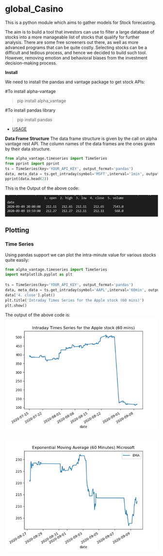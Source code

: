 # global_Casino
This is a python module which aims to gather models for Stock forecasting.

The aim is to build a tool that investors can use to filter a large database of stocks into a more manageable list of stocks that qualify for further analysis. There are some free screeners out there, as well as more advanced programs that can be quite costly. Selecting stocks can be a difficult and tedious process, and hence we decided to build such tool. 
However, removing emotion and behavioral biases from the investment decision-making process.

**Install**

We need to install the pandas and vantage package to get stock APIs:

  #To install alpha-vantage
  >pip install alpha_vantage                                     
  
  #To install pandas library
  >pip install pandas                                                 

 - [USAGE](https://github.com/devang-7/global_Casino/blob/master/Usage.md)
 
 **Data Frame Structure**
The data frame structure is given by the call on alpha vantage rest API. The column names of the data frames are the ones given by their data structure. 
```python
from alpha_vantage.timeseries import TimeSeries
from pprint import pprint
ts = TimeSeries(key='YOUR_API_KEY', output_format='pandas')
data, meta_data = ts.get_intraday(symbol='MSFT',interval='1min', outputsize='full')
pprint(data.head(2))
```

This is the Output of the above code:

![alt text](https://github.com/devang-7/global_Casino/blob/master/Images/DATA_usage.png)
## Plotting
### Time Series
Using pandas support we can plot the intra-minute value for various stocks quite easily:

```python
from alpha_vantage.timeseries import TimeSeries
import matplotlib.pyplot as plt

ts = TimeSeries(key='YOUR_API_KEY', output_format='pandas')
data, meta_data = ts.get_intraday(symbol='AAPL',interval='60min', outputsize='full')
data['4. close'].plot()
plt.title('Intraday Times Series for the Apple stock (60 mins)')
plt.show()
```
The output of the above code is:
![alt text](https://github.com/devang-7/global_Casino/blob/master/Images/Figure_1.png)


![alt text](https://github.com/devang-7/global_Casino/blob/master/Images/EMA.png)



